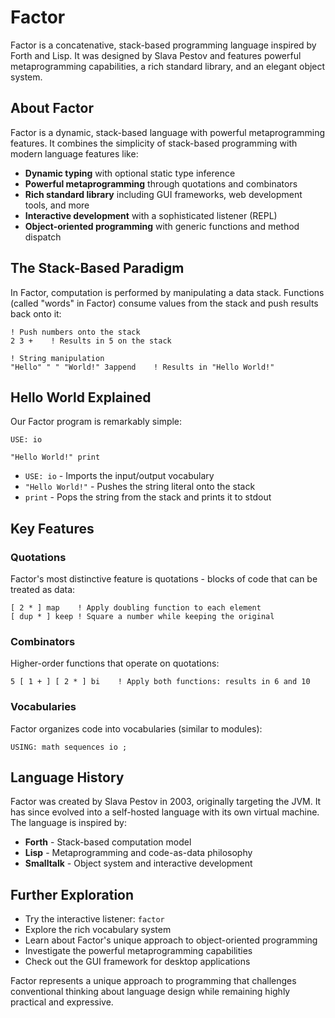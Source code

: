 # Factor

Factor is a concatenative, stack-based programming language inspired by Forth and Lisp. It was designed by Slava Pestov and features powerful metaprogramming capabilities, a rich standard library, and an elegant object system.

## About Factor

Factor is a dynamic, stack-based language with powerful metaprogramming features. It combines the simplicity of stack-based programming with modern language features like:

- **Dynamic typing** with optional static type inference
- **Powerful metaprogramming** through quotations and combinators
- **Rich standard library** including GUI frameworks, web development tools, and more
- **Interactive development** with a sophisticated listener (REPL)
- **Object-oriented programming** with generic functions and method dispatch

## The Stack-Based Paradigm

In Factor, computation is performed by manipulating a data stack. Functions (called "words" in Factor) consume values from the stack and push results back onto it:

```factor
! Push numbers onto the stack
2 3 +    ! Results in 5 on the stack

! String manipulation
"Hello" " " "World!" 3append    ! Results in "Hello World!"
```

## Hello World Explained

Our Factor program is remarkably simple:

```factor
USE: io

"Hello World!" print
```

- `USE: io` - Imports the input/output vocabulary
- `"Hello World!"` - Pushes the string literal onto the stack
- `print` - Pops the string from the stack and prints it to stdout

## Key Features

### Quotations
Factor's most distinctive feature is quotations - blocks of code that can be treated as data:

```factor
[ 2 * ] map    ! Apply doubling function to each element
[ dup * ] keep ! Square a number while keeping the original
```

### Combinators
Higher-order functions that operate on quotations:

```factor
5 [ 1 + ] [ 2 * ] bi    ! Apply both functions: results in 6 and 10
```

### Vocabularies
Factor organizes code into vocabularies (similar to modules):

```factor
USING: math sequences io ;
```

## Language History

Factor was created by Slava Pestov in 2003, originally targeting the JVM. It has since evolved into a self-hosted language with its own virtual machine. The language is inspired by:

- **Forth** - Stack-based computation model
- **Lisp** - Metaprogramming and code-as-data philosophy
- **Smalltalk** - Object system and interactive development

## Further Exploration

- Try the interactive listener: `factor`
- Explore the rich vocabulary system
- Learn about Factor's unique approach to object-oriented programming
- Investigate the powerful metaprogramming capabilities
- Check out the GUI framework for desktop applications

Factor represents a unique approach to programming that challenges conventional thinking about language design while remaining highly practical and expressive.